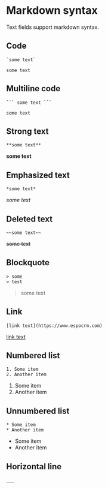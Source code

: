 # Markdown syntax

Text fields support markdown syntax.

## Code
```
`some text`
```

`some text`

## Multiline code

```
``` some text ``` 
```

```
some text
```

## Strong text

```
**some text**
```

**some text**

## Emphasized text

```
*some text*
```

*some text*

## Deleted text

```
~~some text~~
```

~~some text~~

## Blockquote

```
> some
> test
```

> some
> text

## Link

```
[link text](https://www.espocrm.com)
```
[link text](https://www.espocrm.com)

## Numbered list

```
1. Some item
2. Another item
```

1. Some item
2. Another item

## Unnumbered list

```
* Some item
* Another item
```

* Some item
* Another item

## Horizontal line

```
___
```

